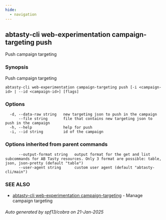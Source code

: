 ```yaml
---
hide:
  - navigation
---
```

## abtasty-cli web-experimentation campaign-targeting push

Push campaign targeting

### Synopsis

Push campaign targeting

```
abtasty-cli web-experimentation campaign-targeting push [-i <campaign-id> | --id <campaign-id>] [flags]
```

### Options

```
  -d, --data-raw string   new targeting json to push in the campaign
      --file string       file that contains new targeting json to push in the campaign
  -h, --help              help for push
  -i, --id string         id of the campaign
```

### Options inherited from parent commands

```
      --output-format string   output format for the get and list subcommands for AB Tasty resources. Only 3 format are possible: table, json, json-pretty (default "table")
      --user-agent string      custom user agent (default "abtasty-cli/main")
```

### SEE ALSO

* [abtasty-cli web-experimentation campaign-targeting](abtasty-cli_web-experimentation_campaign-targeting.md)	 - Manage campaign targeting

###### Auto generated by spf13/cobra on 21-Jan-2025
